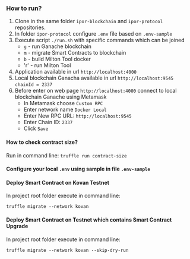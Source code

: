 ### How to run?

1. Clone in the same folder `ipor-blockchain` and `ipor-protocol` repositories.
2. In folder `ipor-protocol` configure `.env` file based on `.env-sample`
3. Execute script `./run.sh` with specific commands which can be joined
   - `g` - run Ganache blockchain
   - `m` - migrate Smart Contracts to blockchain
   - `b` - build Milton Tool docker
   - 'r' - run Milton Tool
4. Application available in url `http://localhost:4000`
5. Local blockchain Ganacha available in url `http://localhost:9545` `chainId = 2337`
6. Before enter on web page `http://localhost:4000` connect to local blockchain Ganache using Metamask
    - In Metamask choose `Custom RPC`
    - Enter network name `Docker Local`
    - Enter New RPC URL: `http://localhost:9545`
    - Enter Chain ID: `2337`
    - Click `Save`

#### How to check contract size?

Run in command line: `truffle run contract-size`


#### Configure your local `.env` using sample in file `.env-sample`

#### Deploy Smart Contract on Kovan Testnet

In project root folder execute in command line:

`truffle migrate --network kovan`

#### Deploy Smart Contract on Testnet which contains Smart Contract Upgrade

In project root folder execute in command line:

`truffle migrate --network kovan --skip-dry-run`


